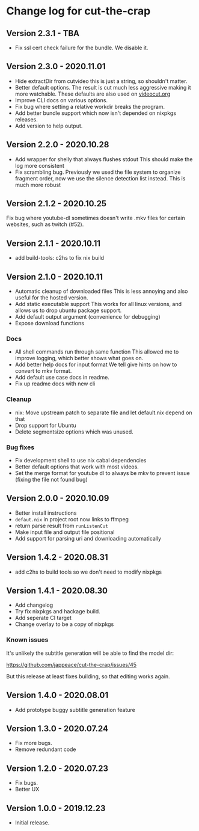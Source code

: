 # Change log for cut-the-crap

## Version 2.3.1 - TBA

+ Fix ssl cert check failure for the bundle. We disable it.

## Version 2.3.0 - 2020.11.01

+ Hide extractDir from cutvideo
  this is just a string, so shouldn't matter.
+ Better default options.
  The result is cut much less aggressive making it more watchable.
  These defaults are also used on [videocut.org](https://videocut.org/)
+ Improve CLI docs on various options.
+ Fix bug where setting a relative workdir breaks the program.
+ Add better bundle support which now isn't depended on nixpkgs
  releases.
+ Add version to help output.

## Version 2.2.0 - 2020.10.28

+ Add wrapper for shelly that always flushes stdout
  This should make the log more consistent
+ Fix scrambling bug.
  Previously we used the file system to organize fragment order,
  now we use the silence detection list instead.
  This is much more robust

## Version 2.1.2 - 2020.10.25

Fix bug where youtube-dl sometimes doesn't write .mkv files
for certain websites, such as twitch (#52).

## Version 2.1.1 - 2020.10.11

+ add build-tools: c2hs to fix nix build

## Version 2.1.0 - 2020.10.11

+ Automatic cleanup of downloaded files
  This is less annoying and also useful for the hosted version.
+ Add static executable support
  This works for all linux versions, and allows us to drop ubuntu package support.
+ Add default output argument (convenience for debugging)
+ Expose download functions

### Docs

+ All shell commands run through same function
  This allowed me to improve logging, which better shows what goes on.
+ Add better help docs for input format
  We tell give hints on how to convert to mkv format.
+ Add default use case docs in readme.
+ Fix up readme docs with new cli

### Cleanup

+ nix: Move upstream patch to separate file and let default.nix depend on that
+ Drop support for Ubuntu
+ Delete segmentsize options which was unused.

### Bug fixes

+ Fix development shell to use nix cabal dependencies
+ Better default options that work with most videos.
+ Set the merge format for youtube dl to always be mkv to prevent issue (fixing the file not found bug)

## Version 2.0.0 - 2020.10.09

- Better install instructions
- `defaut.nix` in project root now links to ffmpeg
- return parse result from `runListenCut`
- Make input file and output file positional
- Add support for parsing uri and downloading automatically

## Version 1.4.2 - 2020.08.31
- add c2hs to build tools so we don't need to modify nixpkgs

## Version 1.4.1 - 2020.08.30
- Add changelog
- Try fix nixpkgs and hackage build.
- Add seperate CI target
- Change overlay to be a copy of nixpkgs

### Known issues

It's unlikely the subtitle generation
will be able to find the model dir:

https://github.com/jappeace/cut-the-crap/issues/45

But this release at least fixes building,
so that editing works again.

## Version 1.4.0 - 2020.08.01
- Add prototype buggy subtitle generation feature

## Version 1.3.0 - 2020.07.24
- Fix more bugs.
- Remove redundant code

## Version 1.2.0 - 2020.07.23
- Fix bugs.
- Better UX

## Version 1.0.0 - 2019.12.23 
- Initial release.
